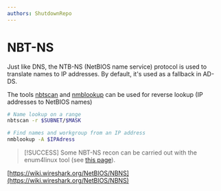 ```yaml
---
authors: ShutdownRepo
---
```


# NBT-NS

Just like DNS, the NTB-NS (NetBIOS name service) protocol is used to translate names to IP addresses. By default, it's used as a fallback in AD-DS.

The tools [nbtscan](http://www.unixwiz.net/tools/nbtscan.html) and [nmblookup](https://www.samba.org/samba/docs/current/man-html/nmblookup.1.html) can be used for reverse lookup (IP addresses to NetBIOS names)

```bash
# Name lookup on a range
nbtscan -r $SUBNET/$MASK

# Find names and workgroup from an IP address
nmblookup -A $IPAdress
```

> [!SUCCESS]
> Some NBT-NS recon can be carried out with the enum4linux tool (see [this page](enum4linux.md)).

[https://wiki.wireshark.org/NetBIOS/NBNS](https://wiki.wireshark.org/NetBIOS/NBNS)



